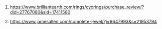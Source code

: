 1. https://www.brilliantearth.com/rings/cyorings/purchase_review/?did=27767080&sid=17411580

2. https://www.jamesallen.com/complete-jewel/?j=9647993&s=21953794
